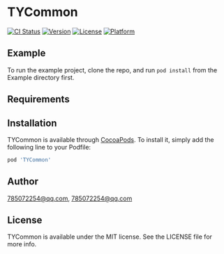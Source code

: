 # TYCommon

[![CI Status](https://img.shields.io/travis/785072254@qq.com/TYCommon.svg?style=flat)](https://travis-ci.org/785072254@qq.com/TYCommon)
[![Version](https://img.shields.io/cocoapods/v/TYCommon.svg?style=flat)](https://cocoapods.org/pods/TYCommon)
[![License](https://img.shields.io/cocoapods/l/TYCommon.svg?style=flat)](https://cocoapods.org/pods/TYCommon)
[![Platform](https://img.shields.io/cocoapods/p/TYCommon.svg?style=flat)](https://cocoapods.org/pods/TYCommon)

## Example

To run the example project, clone the repo, and run `pod install` from the Example directory first.

## Requirements

## Installation

TYCommon is available through [CocoaPods](https://cocoapods.org). To install
it, simply add the following line to your Podfile:

```ruby
pod 'TYCommon'
```

## Author

785072254@qq.com, 785072254@qq.com

## License

TYCommon is available under the MIT license. See the LICENSE file for more info.

